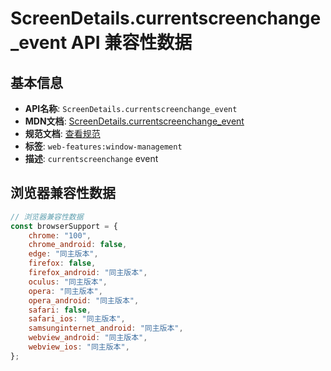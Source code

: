 # ScreenDetails.currentscreenchange_event API 兼容性数据

## 基本信息

- **API名称**: `ScreenDetails.currentscreenchange_event`
- **MDN文档**: [ScreenDetails.currentscreenchange_event](https://developer.mozilla.org/docs/Web/API/ScreenDetails/currentscreenchange_event)
- **规范文档**: [查看规范](https://w3c.github.io/window-management/#eventdef-screendetails-currentscreenchange,https://w3c.github.io/window-management/#ref-for-dom-screendetails-oncurrentscreenchange)
- **标签**: `web-features:window-management`
- **描述**: `currentscreenchange` event

## 浏览器兼容性数据

```javascript
// 浏览器兼容性数据
const browserSupport = {
    chrome: "100",
    chrome_android: false,
    edge: "同主版本",
    firefox: false,
    firefox_android: "同主版本",
    oculus: "同主版本",
    opera: "同主版本",
    opera_android: "同主版本",
    safari: false,
    safari_ios: "同主版本",
    samsunginternet_android: "同主版本",
    webview_android: "同主版本",
    webview_ios: "同主版本",
};

```


